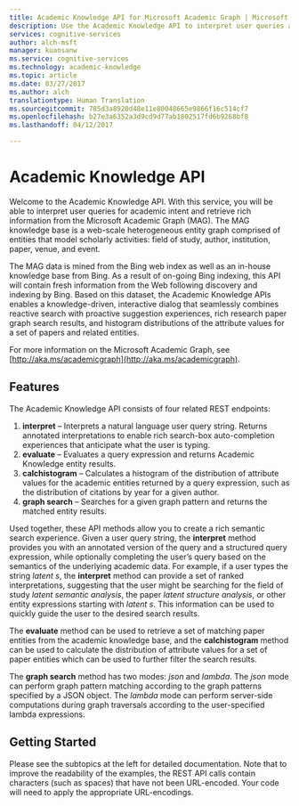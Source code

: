 ```yaml
---
title: Academic Knowledge API for Microsoft Academic Graph | Microsoft Docs
description: Use the Academic Knowledge API to interpret user queries and retrieve rich information from the Academic Graph in Microsoft Cognitive Services.
services: cognitive-services
author: alch-msft
manager: kuansanw
ms.service: cognitive-services
ms.technology: academic-knowledge
ms.topic: article
ms.date: 03/27/2017
ms.author: alch
translationtype: Human Translation
ms.sourcegitcommit: 785d3a8920d48e11e80048665e9866f16c514cf7
ms.openlocfilehash: b27e3a6352a3d9cd9d77ab1802517fd6b9268bf8
ms.lasthandoff: 04/12/2017

---
```


# <a name="academic-knowledge-api"></a>Academic Knowledge API

Welcome to the Academic Knowledge API. With this service, you will be able to interpret user queries for academic intent and retrieve rich information from the Microsoft Academic Graph (MAG). The MAG knowledge base is a web-scale heterogeneous entity graph comprised of entities that model scholarly activities: field of study, author, institution, paper, venue, and event. 

The MAG data is mined from the Bing web index as well as an in-house knowledge base from Bing. As a result of on-going Bing indexing, this API will contain fresh information from the Web following discovery and indexing by Bing. Based on this dataset, the Academic Knowledge APIs enables a knowledge-driven, interactive dialog that seamlessly combines reactive search with proactive suggestion experiences, rich research paper graph search results, and histogram distributions of the attribute values for a set of papers and related entities.

For more information on the Microsoft Academic Graph, see [http://aka.ms/academicgraph](http://aka.ms/academicgraph).

## <a name="features"></a>Features
The Academic Knowledge API consists of four related REST endpoints:  
  1. **interpret** – Interprets a natural language user query string. Returns annotated interpretations to enable rich search-box auto-completion experiences that anticipate what the user is typing.  
  2. **evaluate** – Evaluates a query expression and returns Academic Knowledge entity results.  
  3. **calchistogram** – Calculates a histogram of the distribution of attribute values for the academic entities returned by a query expression, such as the distribution of citations by year for a given author.  
  4. **graph search** – Searches for a given graph pattern and returns the matched entity results.

Used together, these API methods allow you to create a rich semantic search experience. Given a user query string, the **interpret** method provides you with an annotated version of the query and a structured query expression, while optionally completing the user’s query based on the semantics of the underlying academic data. For example, if a user types the string *latent s*, the **interpret** method can provide a set of ranked interpretations, suggesting that the user might be searching for the field of study *latent semantic analysis*, the paper *latent structure analysis*, or other entity expressions starting with *latent s*. This information can be used to quickly guide the user to the desired search results.

The **evaluate** method can be used to retrieve a set of matching paper entities from the academic knowledge base, and the **calchistogram** method can be used to calculate the distribution of attribute values for a set of paper entities which can be used to further filter the search results.        

The **graph search** method has two modes: *json* and *lambda*. The *json* mode can perform graph pattern matching according to the graph patterns specified by a JSON object. The *lambda* mode can perform server-side computations during graph traversals according to the user-specified lambda expressions.

## <a name="getting-started"></a>Getting Started 
Please see the subtopics at the left for detailed documentation.  Note that to improve the readability of the examples, the REST API calls contain characters (such as spaces) that have not been URL-encoded.  Your code will need to apply the appropriate URL-encodings.

